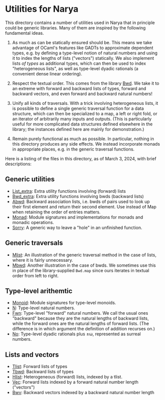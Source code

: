 # Utilities for Narya

This directory contains a number of utilities used in Narya that in principle could be generic libraries.  Many of them are inspired by the following fundamental ideas.

1. As much as can be statically ensured should be.  This means we take advantage of OCaml's features like GADTs to approximate dependent types, e.g. by defining a type-level notion of natural numbers and using it to index the lengths of lists ("vectors") statically.  We also implement lists *of types* as additional types, which can then be used to index "heterogeneous lists", as well as type-level dyadic rationals (a convenient dense linear ordering).

1. Respect the textual order.  This comes from the library [Bwd](https://github.com/redPRL/ocaml-bwd).  We take it to an extreme with forward and backward lists of types, forward and backward vectors, and even forward and backward natural numbers!

1. Unify all kinds of traversals.  With a trick involving heterogeneous lists, it is possible to define a single generic traversal function for a data structure, which can then be specialized to a map, a left or right fold, or an iterator of arbitrarily many inputs and outputs.  (This is particularly useful for more complicated data structures defined elsewhere in the library; the instances defined here are mainly for demonstration.)

1. Remain purely functional as much as possible.  In particular, nothing in this directory produces any side effects.  We instead incorporate monads in appropriate places, e.g. in the generic traversal functions.

Here is a listing of the files in this directory, as of March 3, 2024, with brief descriptions:

## Generic utilities

- [List_extra](list_extra.ml): Extra utility functions involving (forward) lists
- [Bwd_extra](bwd_extra.ml): Extra utility functions involving bwds (backward lists)
- [Abwd](abwd.ml): Backward association lists, i.e. bwds of pairs used to look up their first element and return their second element.  Use instead of Map when retaining the order of entries matters.
- [Monad](monad.ml): Module signatures and implementations for monads and monadic operations.
- [Sorry](sorry.ml): A generic way to leave a "hole" in an unfinished function.

## Generic traversals

- [Mlist](mlist.ml): An illustration of the generic traversal method in the case of lists, where it is fairly unnecessary.
- [Mbwd](mbwd.ml): Another illustration in the case of bwds.  We sometimes use this in place of the library-supplied `Bwd.map` since ours iterates in textual order from left to right.

## Type-level arithemtic

- [Monoid](monoid.ml): Module signatures for type-level monoids.
- [N](n.ml): Type-level natural numbers.
- [Fwn](fwn.ml): Type-level "forward" natural numbers.  We call the usual ones "backward" because they are the natural lengths of backward lists, while the forward ones are the natural lengths of forward lists.  (The difference is in which argument the definition of addition recurses on.)
- [No](no.ml): Type-level dyadic rationals plus ±ω, represented as surreal numbers.

## Lists and vectors

- [Tlist](tlist.ml): Forward lists of types
- [Tbwd](tbwd.ml): Backward lists of types
- [Hlist](hlist.ml): Heterogeneous (forward) lists, indexed by a tlist.
- [Vec](vec.ml): Forward lists indexed by a forward natural number length ("vectors")
- [Bwv](bwv.ml): Backward vectors indexed by a backward natural number length
